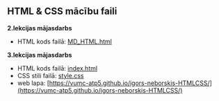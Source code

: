 ## HTML & CSS mācību faili

**2.lekcijas mājasdarbs**
- HTML kods failā: [MD_HTML.html](/MD_HTML.html)


**3.lekcijas mājasdarbs**
- HTML kods failā: [index.html](/index.html)
- CSS stili failā: [style.css](/style.css)
- web lapa: [https://vumc-atp5.github.io/igors-neborskis-HTMLCSS/](https://vumc-atp5.github.io/igors-neborskis-HTMLCSS/)
